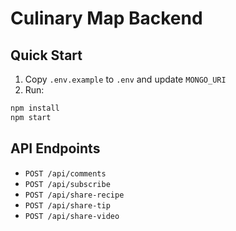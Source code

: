 # Culinary Map Backend

## Quick Start

1. Copy `.env.example` to `.env` and update `MONGO_URI`
2. Run:

```bash
npm install
npm start
```

## API Endpoints

- `POST /api/comments`
- `POST /api/subscribe`
- `POST /api/share-recipe`
- `POST /api/share-tip`
- `POST /api/share-video`